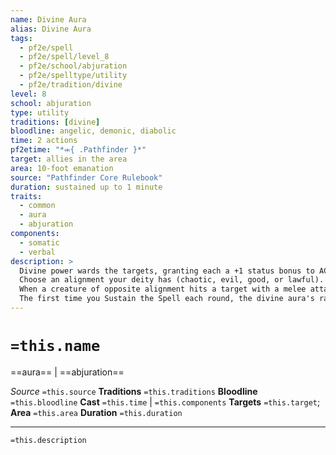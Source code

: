 ```yaml
---
name: Divine Aura
alias: Divine Aura
tags:
  - pf2e/spell
  - pf2e/spell/level_8
  - pf2e/school/abjuration
  - pf2e/spelltype/utility
  - pf2e/tradition/divine
level: 8
school: abjuration
type: utility
traditions: [divine]
bloodline: angelic, demonic, diabolic
time: 2 actions
pf2etime: "*⬺{ .Pathfinder }*"
target: allies in the area
area: 10-foot emanation
source: "Pathfinder Core Rulebook"
duration: sustained up to 1 minute
traits:
  - common
  - aura
  - abjuration
components:
  - somatic
  - verbal
description: >
  Divine power wards the targets, granting each a +1 status bonus to AC and saves while in the area.
  Choose an alignment your deity has (chaotic, evil, good, or lawful). You can't cast this spell if you don't have a deity or your deity is true neutral. This spell gains the trait of the alignment you chose. The bonuses granted by the spell increase to +2 against attacks by-and effects created by-creatures with an alignment opposite to the spell (lawful if you chose chaotic, evil if you chose good). These bonuses increase to +4 against effects created by such creatures that attempt to impose the [[Controlled]] condition on a target of your divine aura, as well as against attacks made by creatures summoned by anything opposite in alignment to your divine aura.
  When a creature of opposite alignment hits a target with a melee attack, the creature must succeed at a Will save or be [[Blinded]] for 1 minute. It's then temporarily immune for 1 minute.
  The first time you Sustain the Spell each round, the divine aura's radius grows 10 feet.
---
```

# `=this.name`
==aura== | ==abjuration==

*Source* `=this.source`
**Traditions** `=this.traditions`
**Bloodline** `=this.bloodline`
**Cast** `=this.time` | `=this.components`
**Targets** `=this.target`; **Area** `=this.area`
**Duration** `=this.duration`

***
`=this.description`